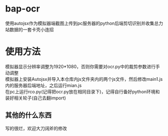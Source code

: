 # bap-ocr
使用autojsx作为模拟器端截图上传到pc服务器的python后端剪切识别并收集总力站数据的一套卡壳小连招
# 使用方法
模拟器显示分辨率调整为1920*1080，否则你需要对ocr.py中的裁剪参数进行手动调整<br>模拟器上安装Autojsx并导入本仓库内js文件夹内的两个js文件，然后修改main1.js内的服务器后端地址，之后运行mian.js<br>在pc上运行rco.py(记得把ocr.py放在相同目录下)，记得自行备好python环境和装好相关轮子(自己去翻import)
## 其他的什么东西
写的很烂，欢迎大刀阔斧的修改